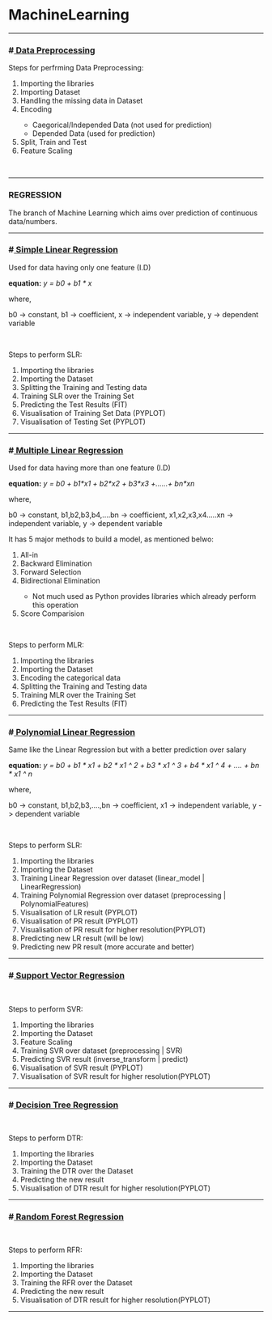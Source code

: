 # MachineLearning
<hr/>
<h3>#<a href="https://github.com/ayushved78/MachineLearning/tree/master/1.%20Data%20Preprocessing"> Data Preprocessing </a></h3>
<p>Steps for perfrming Data Preprocessing:<ol>
  <li> Importing the libraries </li>
  <li> Importing Dataset</li>
  <li> Handling the missing data in Dataset</li>
  <li> Encoding</li>
    <ul>
      <li> Caegorical/Independed Data (not used for prediction) </li>
      <li> Depended Data (used for prediction) </li>
    </ul>
  <li> Split, Train and Test </li>
  <li> Feature Scaling</li>
</ol></p>
<br/>
<hr/>
<h3>REGRESSION</h3>
<p>The branch of Machine Learning which aims over prediction of continuous data/numbers.</p>
<hr/>
<h3>#<a href="https://github.com/ayushved78/MachineLearning/tree/master/2.%20Simple%20Linear%20Regression"> Simple Linear Regression </a></h3>
<p> Used for data having only one feature (I.D)</p>
<p><strong>equation:</strong> <em> y = b0 + b1 * x </em></p>
<p>where,</p>
    b0 -> constant,
    b1 -> coefficient,
    x  -> independent variable,
    y  -> dependent variable
</p>
<br/>
<p> Steps to perform SLR:
<ol>
  <li> Importing the libraries </li>
  <li> Importing the Dataset</li>
  <li> Splitting the Training and Testing data</li>
  <li> Training SLR over the Training Set</li>
  <li> Predicting the Test Results (FIT)</li>
  <li> Visualisation of Training Set Data (PYPLOT)</li>
  <li> Visualisation of Testing Set (PYPLOT)</li>
</ol></p>
<hr/>
<h3>#<a href="https://github.com/ayushved78/MachineLearning/tree/master/3.%20Multiple%20Linear%20Regression"> Multiple Linear Regression </a></h3>
<p> Used for data having more than one feature (I.D)</p>
<p><strong>equation:</strong> <em> y = b0 + b1*x1 + b2*x2 + b3*x3 +......+ bn*xn</em></p>
<p>where,</p>
    b0 -> constant,
    b1,b2,b3,b4,....bn -> coefficient,
    x1,x2,x3,x4.....xn  -> independent variable,
    y  -> dependent variable
</p>
<p> It has 5 major methods to build a model, as mentioned belwo:</p>
<ol>
  <li> All-in</li>
  <li> Backward Elimination</li>
  <li> Forward Selection</li>
  <li> Bidirectional Elimination</li>
  <ul>
    <li> Not much used as Python provides libraries which already perform this operation</li>
  </ul>
  <li> Score Comparision</li>
</ol>
<br/>
<p>Steps to perform MLR:
<ol>
  <li> Importing the libraries </li>
  <li> Importing the Dataset</li>
  <li> Encoding the categorical data</li>
  <li> Splitting the Training and Testing data</li>
  <li> Training MLR over the Training Set</li>
  <li> Predicting the Test Results (FIT)</li>
</ol></p>
<hr/>
<h3>#<a href="https://github.com/ayushved78/MachineLearning/tree/master/4.%20Polynomial%20Regression"> Polynomial Linear Regression </a></h3>
<p> Same like the Linear Regression but with a better prediction over salary</p>
<p><strong>equation:</strong> <em> y = b0 + b1 * x1 + b2 * x1 ^ 2 + b3 * x1 ^ 3 + b4 * x1 ^ 4 + .... + bn * x1 ^ n </em></p>
<p>where,</p>
    b0 -> constant,
    b1,b2,b3,....,bn -> coefficient,
    x1  -> independent variable,
    y  -> dependent variable
</p>
<br/>
<p> Steps to perform SLR:
<ol>
  <li> Importing the libraries </li>
  <li> Importing the Dataset</li>
  <li> Training Linear Regression over dataset (linear_model | LinearRegression)</li>
  <li> Training Polynomial Regression over dataset (preprocessing | PolynomialFeatures)</li>
  <li> Visualisation of LR result (PYPLOT)</li>
  <li> Visualisation of PR result (PYPLOT)</li>
  <li> Visualisation of PR result for  higher resolution(PYPLOT)</li>
  <li> Predicting new LR result (will be low)</li>
  <li> Predicting new PR result (more accurate and better)</li>
</ol></p>
<hr/>
<h3>#<a href="https://github.com/ayushved78/MachineLearning/tree/master/5.%20SVR"> Support Vector Regression </a></h3>
<br/>
<p> Steps to perform SVR:
<ol>
  <li> Importing the libraries </li>
  <li> Importing the Dataset</li>
  <li> Feature Scaling</li>
  <li> Training SVR over dataset (preprocessing | SVR)</li>
  <li> Predicting SVR result (inverse_transform | predict)</li>
  <li> Visualisation of SVR result (PYPLOT)</li>
  <li> Visualisation of SVR result for  higher resolution(PYPLOT)</li>
</ol></p>
<hr/>
<h3>#<a href="https://github.com/ayushved78/MachineLearning/tree/master/5.%20SVR"> Decision Tree Regression </a></h3>
<br/>
<p> Steps to perform DTR:
<ol>
  <li> Importing the libraries </li>
  <li> Importing the Dataset</li>
  <li> Training the DTR over the Dataset</li>
  <li> Predicting the new result</li>
  <li> Visualisation of DTR result for higher resolution(PYPLOT)</li>
</ol></p>
<hr/>
<h3>#<a href="https://github.com/ayushved78/MachineLearning/tree/master/5.%20SVR"> Random Forest Regression </a></h3>
<br/>
<p> Steps to perform RFR:
<ol>
  <li> Importing the libraries </li>
  <li> Importing the Dataset</li>
  <li> Training the RFR over the Dataset</li>
  <li> Predicting the new result</li>
  <li> Visualisation of DTR result for higher resolution(PYPLOT)</li>
</ol></p>
<hr/>